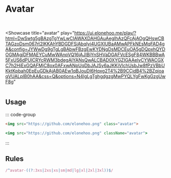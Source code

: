 # Avatar

<br />

<Showcase
  title="avatar"
  play="https://ui.elonehoo.me/play/?html=DwSwtg5gBAzgTgYwLwCIAWAXDAHGAuAegIhAzQFcAjAOgQHswCBTAGzoDsm067rt2IKKAhYBDGDFSiAbqIyi4UGXIUBaAMwAPFkNEsMqFAD4gA&config=JYWwDg9gTgLgBAbwFBzgEwKYDNgDsMDCEuOA5gDQpxhQYDOGMAgjDFMAEYCuMwWAnpVQ16jAJIBjYnSHVaDGAFVcESgF84WKBBBwA5FxUS6dPUlCRYcRWM3bdegAIYANsQwALCBAD0XYGZIGAAelvCYWACGXC7h2HiExGQAFMjC8ox0AFxwANpUqDbJAJSy6aJKKiVlchUsbJw8fPzVBbUKktKpbah0EpEuGDkAjAB0AEw1qBJouDl6Hqxg2T4%2B9CCjdB4%2BZqioaqVUALpIB0hAA&css=Q&options=N4IgLgTghgdgzgMwPYQLYgFwKgGzgUwF8g"
>
  <div class="space-center">
    <img src="https://github.com/elonehoo.png" class="avatar avatar-3xl" alt="">
  </div>
</Showcase>

## Usage

::: code-group

```html [HTML]
<img src="https://github.com/elonehoo.png" class="avatar">
```

```jsx [JSX]
<img src="https://github.com/elonehoo.png" className="avatar">
```

:::

## Rules

```ts
/^avatar-((?:3xs|2xs|xs|sm|md|lg|xl|2xl|3xl))$/
```
